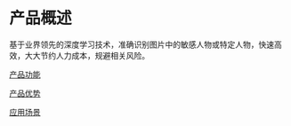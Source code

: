 #  产品概述

基于业界领先的深度学习技术，准确识别图片中的敏感人物或特定人物，快速高效，大大节约人力成本，规避相关风险。

[产品功能](Features.md)

[产品优势](Benefits.md)

[应用场景](Application-Scenarios.md)